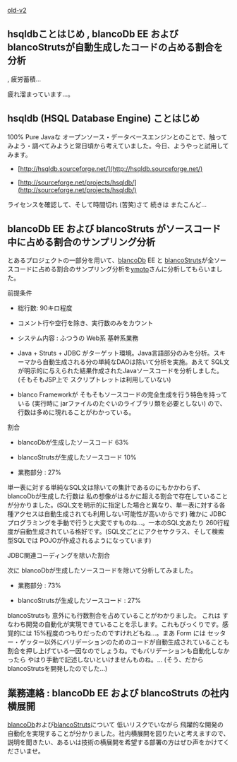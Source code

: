 [old-v2](ig050528-orig.html)

## hsqldbことはじめ , blancoDb EE および blancoStrutsが自動生成したコードの占める割合を分析
, 疲労蓄積…

疲れ溜まっています…。


## hsqldb (HSQL Database Engine) ことはじめ

100% Pure Javaな オープンソース・データベースエンジンとのことで、触ってみよう・調べてみようと常日頃から考えていました。今日、ようやっと試用してみます。

* [http://hsqldb.sourceforge.net/](http://hsqldb.sourceforge.net/)
  
* [http://sourceforge.net/projects/hsqldb/](http://sourceforge.net/projects/hsqldb/)

ライセンスを確認して、そして時間切れ (苦笑)さて 続きは またこんど…

## blancoDb EE および blancoStruts がソースコード中に占める割合のサンプリング分析

とあるプロジェクトの一部分を用いて、[blancoDb](http://www.igapyon.jp/blanco/blancodb.html) EE と [blancoStruts](http://www.igapyon.jp/blanco/blancostruts.html)が全ソースコードに占める割合のサンプリング分析を[ymoto](http://d.hatena.ne.jp/ymoto/)さんに分析してもらいました。

前提条件

* 総行数: 90キロ程度
  
* コメント行や空行を除き、実行数のみをカウント
  
* システム内容 : ふつうの Web系 基幹系業務
  
* Java + Struts + JDBC がターゲット環境。Java言語部分のみを分析。スキーマから自動生成される分の単純なDAOは除いて分析を実施。あえて
  SQL文が明示的に与えられた結果作成されたJavaソースコードを分析しました。(そもそもJSP上で スクリプトレットは利用していない)
  
* blanco Frameworkが そもそもソースコードの完全生成を行う特色を持っている (実行時に jarファイルのたぐいのライブラリ類を必要としない)
  ので、行数は多めに現れることがわかっている。

割合

* blancoDbが生成したソースコード 63%
  
* blancoStrutsが生成したソースコード 10%
  
* 業務部分 : 27%

単一表に対する単純なSQL文は除いての集計であるのにもかかわらず、blancoDbが生成した行数は 私の想像がはるかに超える割合で存在していることが分かりました。(SQL文を明示的に指定した場合と異なり、単一表に対する各種アクセスは自動生成されても利用しない可能性が高いからです) 確かに JDBCプログラミングを手動で行うと大変ですものね…。一本のSQL文あたり 260行程度が自動生成されている格好です。(SQL文ごとにアクセサクラス、そして検索型SQLでは POJOが作成されるようになっています)

JDBC関連コーディングを除いた割合

次に blancoDbが生成したソースコードを除いて分析してみました。

* 業務部分 : 73%
  
* blancoStrutsが生成したソースコード : 27%

blancoStrutsも 意外にも行数割合を占めていることがわかりました。 これは すなわち開発の自動化が実現できていることを示します。これもびっくりです。感覚的には
15%程度のつもりだったのですけれどもね…。まあ Form には セッター・ゲッター以外にバリデーションのためのコードが自動生成されていることも割合を押し上げている一因なのでしょうね。でもバリデーションも自動化しなかったら やはり手動で記述しないといけませんものね。… (そう、だから blancoStrutsを開発したのでした…)

## 業務連絡 : blancoDb EE および blancoStruts の社内横展開

[blancoDb](http://www.igapyon.jp/blanco/blancodb.html)および[blancoStruts](http://www.igapyon.jp/blanco/blancostruts.html)について 低いリスクでいながら 飛躍的な開発の自動化を実現することが分かりました。社内横展開を図りたいと考えますので、説明を聞きたい、あるいは技術の横展開を希望する部署の方はぜひ声をかけてくださいませ。